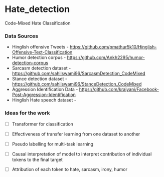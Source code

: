 # Hate_detection

Code-Mixed Hate Classification

### Data Sources

* Hinglish offensive Tweets - https://github.com/pmathur5k10/Hinglish-Offensive-Text-Classification
* Humor detection corpus - https://github.com/Ankh2295/humor-detection-corpus
* Sarcasm detection dataset - https://github.com/sahilswami96/SarcasmDetection_CodeMixed
* Stance detection dataset - https://github.com/sahilswami96/StanceDetection_CodeMixed
* Aggression Identification Data - https://github.com/kraiyani/Facebook-Post-Aggression-Identification
* Hinglish Hate speech dataset - 

### Ideas for the work

 - [ ] Transformer for classification
 
 - [ ] Effectiveness of transfer learning from one dataset to another
 
 - [ ] Pseudo labelling for multi-task learning
 
 - [ ] Causal interpretation of model to interpret contribution of individual tokens to the final target
 
 - [ ] Attribution of each token to hate, sarcasm, irony, humor


